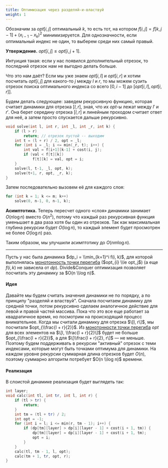 ```yaml
---
title: Оптимизация через разделяй-и-властвуй
weight: 1
---
```


Обозначим за $opt[i, j]$ оптимальный $k$, то есть тот, на котором $f[i, j] = f[k, j-1] + (x_{i-1}-x_k)^2$ минимизируется. Для однозначности, если оптимальный индекс не один, то выберем среди них самый правый.

**Утверждение.** $opt[i, j] \leq opt[i, j+1]$.

Интуиция такая: если у нас появился дополнительный отрезок, то последний отрезок нам не выгодно делать больше.

Что это нам даёт? Если мы уже знаем $opt[i, l]$ и $opt[i, r]$ и хотим посчитать $opt[i, j]$ для какого-то $j$ между $l$ и $r$, то мы можем сузить отрезок поиска оптимального индекса со всего $[0, i-1]$ до $[opt[i, l], opt[i, r]]$.

Будем делать следующее: заведем рекурсивную функцию, которая считает динамики для отрезка $[l, r]$, зная, что их $opt$-ы лежат между $l'$ и $r'$. Она берет середину отрезка $[l, r]$ и линейным проходом считает ответ для неё, а затем просто спускается дальше рекурсивно.

```c++
void solve(int l, int r, int _l, int _r, int k) {
    if (l > r)
        return; // отрезок пустой -- выходим
    int t = (l + r) / 2, opt = _l;
    for (int i = _l; i <= min(_r, t); i++) { 
        int val = f[i+1][k-1] + cost(i, j);
        if (val < f[t][k])
            f[t][k] = val, opt = i;
    }
    solve(l, t-1, _l, opt, k);
    solve(t+1, r, opt, _r, k);
}
```

Затем последовательно вызовем её для каждого слоя:

```c++
for (int k = 1; k <= m; k++)
    solve(0, n-1, 0, n-1, k);
```

**Асимптотика.** Теперь пересчет одного «слоя» динамики занимает $O(n \log n)$ вместо $O(n^2)$, потому что каждый раз рекурсивная функция уменьшает в два раза хотя бы один из отрезков. Так как максимальная глубина рекурсии будет $O(\log n)$, то каждый элемент будет просмотрен не более $O(\log n)$ раз.

Таким образом, мы улучшили асимптотику до $O(n m \log n)$.

---

Пусть у нас была динамика $dp_i = \\min_{k=1}^i f(i, k)$, для которой
выполнялась [монотонность точки
перегиба](монотонность_точки_перегиба "wikilink")
($opt_{i} \\le opt_j$) (а еще $f(i, k)$ не зависела от $dp$).
Divide\&Conquer оптимизация позволяет посчитать эту динамику за $O(n
\\log n)$.

#### Идея

Давайте мы будем считать значения динамики не по порядку, а по принципу
"разделяй и властвуй". Сначала посчитаем динамику для средней точки,
потом рекурсивно сделаем аналогичное действие для левой и правой
частей массива. Пока что это все еще работает за квадратичное время,
но посмотрим на происходящий процесс внимательнее. Когда мы считали
динамику для отрезка $\[l, r\]$, мы посчитали $opt_{\\frac{l +
r}{2}}$. Из [монотонности точки
перегиба](монотонность_точки_перегиба "wikilink")
$opt$ для всех элементов на $\[l, \\frac{l + r}{2}\]$ будет не больше
$opt_{\\frac{l + r}{2}}$, а для $\[\\frac{l + r}{2}, r\]$ — не меньше.
Поэтому будем поддерживать в рекурсии "активный" отрезок с теми
индексами, которые могут быть точками оптимума для динамики. На
каждом уровне рекурсии суммарная длина отрезков будет $O(n)$, поэтому
суммарно алгоритм потребует $O(n \\log n)$ времени.

#### Реализация

В слоистой динамике реализация будет выглядеть так:

``` c++ numberLines
int layer;
void calc(int tl, int tr, int l, int r) {
    if (tl > tr) {
        return;
    }
    int tm = (tl + tr) / 2;
    int opt = -1;
    for (int i = l; i <= min(r, tm - 1); i++) {
        if (dp[tm][layer] > dp[i][layer - 1] + cost(i + 1, tm)) {
            dp[tm][layer] = dp[i][layer - 1] + cost(i + 1, tm);
            opt = i;
        }
    }
    calc(tl, tm - 1, l, opt);
    calc(tm + 1, tr, opt, r);
}
```
